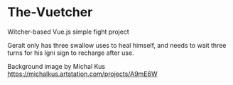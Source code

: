 # The-Vuetcher
Witcher-based Vue.js simple fight project

Geralt only has three swallow uses to heal himself, and needs to wait three turns for his Igni sign to recharge after use.

Background image by Michal Kus
https://michalkus.artstation.com/projects/A9mE6W
